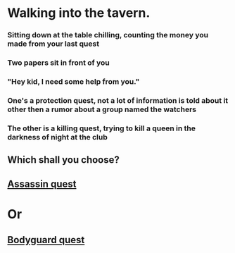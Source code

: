 # Walking into the tavern.

### Sitting down at the table chilling, counting the money you made from your last quest
### Two papers sit in front of you
### "Hey kid, I need some help from you."
### One's a protection quest, not a lot of information is told about it other then a rumor about a group named the watchers
### The other is a killing quest, trying to kill a queen in the darkness of night at the club

## Which shall you choose?
## [Assassin quest](assassin-quest/assassin.md)
# Or
## [Bodyguard quest](bodyguard/mansion.md)
